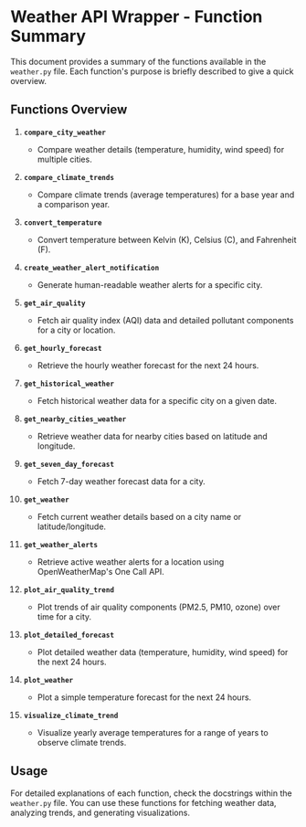 # Weather API Wrapper - Function Summary

This document provides a summary of the functions available in the `weather.py` file. Each function's purpose is briefly described to give a quick overview.

## Functions Overview

1. **`compare_city_weather`**  
   - Compare weather details (temperature, humidity, wind speed) for multiple cities.

2. **`compare_climate_trends`**  
   - Compare climate trends (average temperatures) for a base year and a comparison year.

3. **`convert_temperature`**  
   - Convert temperature between Kelvin (K), Celsius (C), and Fahrenheit (F).

4. **`create_weather_alert_notification`**  
   - Generate human-readable weather alerts for a specific city.

5. **`get_air_quality`**  
   - Fetch air quality index (AQI) data and detailed pollutant components for a city or location.

6. **`get_hourly_forecast`**  
   - Retrieve the hourly weather forecast for the next 24 hours.

7. **`get_historical_weather`**  
   - Fetch historical weather data for a specific city on a given date.

8. **`get_nearby_cities_weather`**  
   - Retrieve weather data for nearby cities based on latitude and longitude.

9. **`get_seven_day_forecast`**  
   - Fetch 7-day weather forecast data for a city.

10. **`get_weather`**  
    - Fetch current weather details based on a city name or latitude/longitude.

11. **`get_weather_alerts`**  
    - Retrieve active weather alerts for a location using OpenWeatherMap's One Call API.

12. **`plot_air_quality_trend`**  
    - Plot trends of air quality components (PM2.5, PM10, ozone) over time for a city.

13. **`plot_detailed_forecast`**  
    - Plot detailed weather data (temperature, humidity, wind speed) for the next 24 hours.

14. **`plot_weather`**  
    - Plot a simple temperature forecast for the next 24 hours.

15. **`visualize_climate_trend`**  
    - Visualize yearly average temperatures for a range of years to observe climate trends.

## Usage
For detailed explanations of each function, check the docstrings within the `weather.py` file. You can use these functions for fetching weather data, analyzing trends, and generating visualizations.

